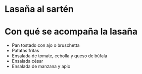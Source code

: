 # Lasaña al sartén

# Con qué se acompaña la lasaña

- Pan tostado con ajo o bruschetta
- Patatas fritas
- Ensalada de tomate, cebolla y queso de búfala
- Ensalada césar
- Ensalada de manzana y apio